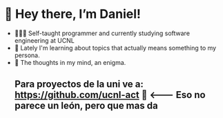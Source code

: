 # 👋 Hey there, I’m Daniel! 
- 👨🏻‍💻 Self-taught programmer and currently studying software engineering at UCNL
- 🐢 Lately I'm learning about topics that actually means something to my persona.
- 🥛 The thoughts in my mind, an enigma.
  ## Para proyectos de la uni ve a: https://github.com/ucnl-act 🦁 <--- Eso no parece un león, pero que mas da
<!---
Devnielote/Devnielote is a ✨ special ✨ repository because its `README.md` (this file) appears on your GitHub profile.
You can click the Preview link to take a look at your changes.
--->
